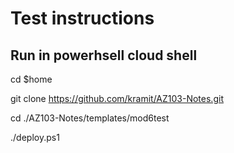 # Test instructions

## Run in powerhsell cloud shell

cd $home

git clone https://github.com/kramit/AZ103-Notes.git

cd ./AZ103-Notes/templates/mod6test

./deploy.ps1

